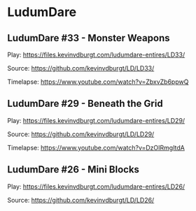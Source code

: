 LudumDare
=========

LudumDare #33 - Monster Weapons
---
Play: https://files.kevinvdburgt.com/ludumdare-entires/LD33/

Source: https://github.com/kevinvdburgt/LD/LD33/

Timelapse: https://www.youtube.com/watch?v=ZbxvZb6ppwQ

LudumDare #29 - Beneath the Grid
---
Play: https://files.kevinvdburgt.com/ludumdare-entires/LD29/

Source: https://github.com/kevinvdburgt/LD/LD29/

Timelapse: https://www.youtube.com/watch?v=DzOIRmgItdA

LudumDare #26 - Mini Blocks
---
Play: https://files.kevinvdburgt.com/ludumdare-entires/LD26/

Source: https://github.com/kevinvdburgt/LD/LD26/
